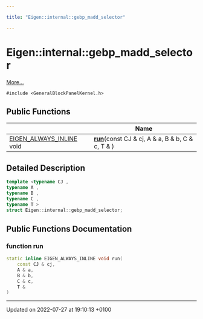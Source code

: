 ```yaml
---

title: "Eigen::internal::gebp_madd_selector"

---
```


# Eigen::internal::gebp_madd_selector



 [More...](#detailed-description)


`#include <GeneralBlockPanelKernel.h>`

## Public Functions

|                | Name           |
| -------------- | -------------- |
| <a href="http://example.org/files/macros_8h/#define-eigen-always-inline">EIGEN_ALWAYS_INLINE</a> void | **[run](http://example.org/classes/structeigen_1_1internal_1_1gebp__madd__selector/#function-run)**(const CJ & cj, A & a, B & b, C & c, T & ) |

## Detailed Description

```cpp
template <typename CJ ,
typename A ,
typename B ,
typename C ,
typename T >
struct Eigen::internal::gebp_madd_selector;
```

## Public Functions Documentation

### function run

```cpp
static inline EIGEN_ALWAYS_INLINE void run(
    const CJ & cj,
    A & a,
    B & b,
    C & c,
    T & 
)
```


-------------------------------

Updated on 2022-07-27 at 19:10:13 +0100
